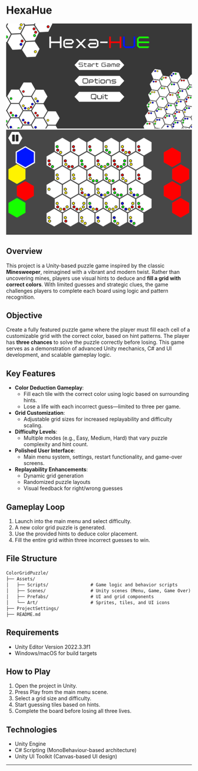 # HexaHue

![Menu Screenshot](https://github.com/NolanOhnemus/HexaHue/blob/main/Menu.png)
![Gameplay Screenshot](https://github.com/NolanOhnemus/HexaHue/blob/main/Screenshot.png)

## Overview

This project is a Unity-based puzzle game inspired by the classic **Minesweeper**, reimagined with a vibrant and modern twist. Rather than uncovering mines, players use visual hints to deduce and **fill a grid with correct colors**. With limited guesses and strategic clues, the game challenges players to complete each board using logic and pattern recognition.

## Objective

Create a fully featured puzzle game where the player must fill each cell of a customizable grid with the correct color, based on hint patterns. The player has **three chances** to solve the puzzle correctly before losing. This game serves as a demonstration of advanced Unity mechanics, C# and UI development, and scalable gameplay logic.

## Key Features

- **Color Deduction Gameplay**:
  - Fill each tile with the correct color using logic based on surrounding hints.
  - Lose a life with each incorrect guess—limited to three per game.
- **Grid Customization**:
  - Adjustable grid sizes for increased replayability and difficulty scaling.
- **Difficulty Levels**:
  - Multiple modes (e.g., Easy, Medium, Hard) that vary puzzle complexity and hint count.
- **Polished User Interface**:
  - Main menu system, settings, restart functionality, and game-over screens.
- **Replayability Enhancements**:
  - Dynamic grid generation
  - Randomized puzzle layouts
  - Visual feedback for right/wrong guesses

## Gameplay Loop

1. Launch into the main menu and select difficulty.
2. A new color grid puzzle is generated.
3. Use the provided hints to deduce color placement.
4. Fill the entire grid within three incorrect guesses to win.

## File Structure

```
ColorGridPuzzle/
├── Assets/
│   ├── Scripts/                # Game logic and behavior scripts
│   ├── Scenes/                 # Unity scenes (Menu, Game, Game Over)
│   ├── Prefabs/                # UI and grid components
│   └── Art/                    # Sprites, tiles, and UI icons
├── ProjectSettings/
├── README.md
```

## Requirements

- Unity Editor Version 2022.3.3f1
- Windows/macOS for build targets

## How to Play

1. Open the project in Unity.
2. Press Play from the main menu scene.
3. Select a grid size and difficulty.
4. Start guessing tiles based on hints.
5. Complete the board before losing all three lives.

## Technologies

- Unity Engine
- C# Scripting (MonoBehaviour-based architecture)
- Unity UI Toolkit (Canvas-based UI design)

---
